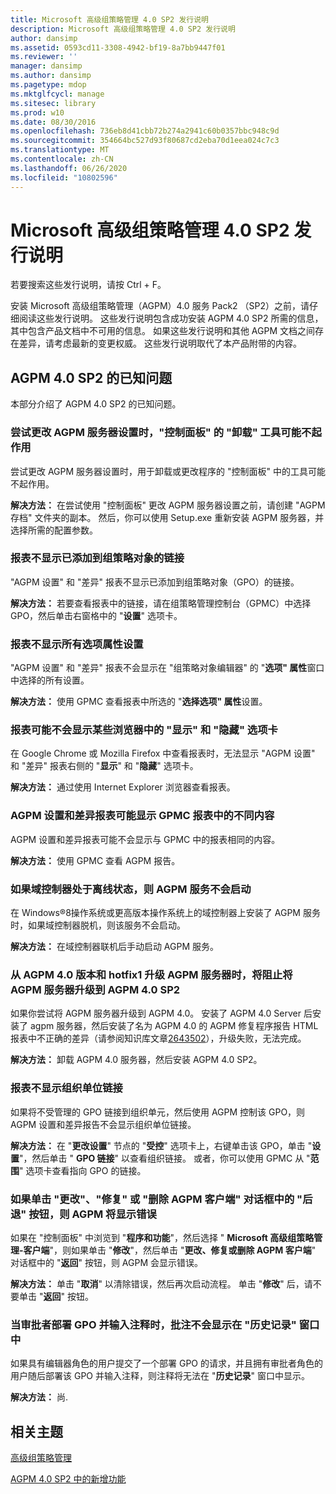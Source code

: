```yaml
---
title: Microsoft 高级组策略管理 4.0 SP2 发行说明
description: Microsoft 高级组策略管理 4.0 SP2 发行说明
author: dansimp
ms.assetid: 0593cd11-3308-4942-bf19-8a7bb9447f01
ms.reviewer: ''
manager: dansimp
ms.author: dansimp
ms.pagetype: mdop
ms.mktglfcycl: manage
ms.sitesec: library
ms.prod: w10
ms.date: 08/30/2016
ms.openlocfilehash: 736eb8d41cbb72b274a2941c60b0357bbc948c9d
ms.sourcegitcommit: 354664bc527d93f80687cd2eba70d1eea024c7c3
ms.translationtype: MT
ms.contentlocale: zh-CN
ms.lasthandoff: 06/26/2020
ms.locfileid: "10802596"
---
```

# Microsoft 高级组策略管理 4.0 SP2 发行说明


若要搜索这些发行说明，请按 Ctrl + F。

安装 Microsoft 高级组策略管理（AGPM）4.0 服务 Pack2 （SP2）之前，请仔细阅读这些发行说明。 这些发行说明包含成功安装 AGPM 4.0 SP2 所需的信息，其中包含产品文档中不可用的信息。 如果这些发行说明和其他 AGPM 文档之间存在差异，请考虑最新的变更权威。 这些发行说明取代了本产品附带的内容。

## AGPM 4.0 SP2 的已知问题


本部分介绍了 AGPM 4.0 SP2 的已知问题。

### <a href="" id="control-panel-s--uninstall--tool-may-not-work-when-you-try-to-change-agpm-server-settings"></a>尝试更改 AGPM 服务器设置时，"控制面板" 的 "卸载" 工具可能不起作用

尝试更改 AGPM 服务器设置时，用于卸载或更改程序的 "控制面板" 中的工具可能不起作用。

**解决方法：** 在尝试使用 "控制面板" 更改 AGPM 服务器设置之前，请创建 "AGPM 存档" 文件夹的副本。 然后，你可以使用 Setup.exe 重新安装 AGPM 服务器，并选择所需的配置参数。

### 报表不显示已添加到组策略对象的链接

"AGPM 设置" 和 "差异" 报表不显示已添加到组策略对象（GPO）的链接。

**解决方法：** 若要查看报表中的链接，请在组策略管理控制台（GPMC）中选择 GPO，然后单击右窗格中的 "**设置**" 选项卡。

### 报表不显示所有选项属性设置

"AGPM 设置" 和 "差异" 报表不会显示在 "组策略对象编辑器" 的 "**选项" 属性**窗口中选择的所有设置。

**解决方法：** 使用 GPMC 查看报表中所选的 "**选择选项" 属性**设置。

### 报表可能不会显示某些浏览器中的 "显示" 和 "隐藏" 选项卡

在 Google Chrome 或 Mozilla Firefox 中查看报表时，无法显示 "AGPM 设置" 和 "差异" 报表右侧的 "**显示**" 和 "**隐藏**" 选项卡。

**解决方法：** 通过使用 Internet Explorer 浏览器查看报表。

### AGPM 设置和差异报表可能显示 GPMC 报表中的不同内容

AGPM 设置和差异报表可能不会显示与 GPMC 中的报表相同的内容。

**解决方法：** 使用 GPMC 查看 AGPM 报告。

### 如果域控制器处于离线状态，则 AGPM 服务不会启动

在 Windows®8操作系统或更高版本操作系统上的域控制器上安装了 AGPM 服务时，如果域控制器脱机，则该服务不会启动。

**解决方法：** 在域控制器联机后手动启动 AGPM 服务。

### 从 AGPM 4.0 版本和 hotfix1 升级 AGPM 服务器时，将阻止将 AGPM 服务器升级到 AGPM 4.0 SP2

如果你尝试将 AGPM 服务器升级到 AGPM 4.0。 安装了 AGPM 4.0 Server 后安装了 agpm 服务器，然后安装了名为 AGPM 4.0 的 AGPM 修复程序报告 HTML 报表中不正确的差异（请参阅知识库文章[2643502](https://go.microsoft.com/fwlink/?LinkId=254474)），升级失败，无法完成。

**解决方法：** 卸载 AGPM 4.0 服务器，然后安装 AGPM 4.0 SP2。

### 报表不显示组织单位链接

如果将不受管理的 GPO 链接到组织单元，然后使用 AGPM 控制该 GPO，则 AGPM 设置和差异报告不会显示组织单位链接。

**解决方法：** 在 "**更改设置**" 节点的 "**受控**" 选项卡上，右键单击该 GPO，单击 "**设置**"，然后单击 " **GPO 链接**" 以查看组织链接。 或者，你可以使用 GPMC 从 "**范围**" 选项卡查看指向 GPO 的链接。

### 如果单击 "更改"、"修复" 或 "删除 AGPM 客户端" 对话框中的 "后退" 按钮，则 AGPM 将显示错误

如果在 "控制面板" 中浏览到 "**程序和功能**"，然后选择 " **Microsoft 高级组策略管理-客户端**"，则如果单击 "**修改**"，然后单击 "**更改、修复或删除 AGPM 客户端**" 对话框中的 "**返回**" 按钮，则 AGPM 会显示错误。

**解决方法：** 单击 "**取消**" 以清除错误，然后再次启动流程。 单击 "**修改**" 后，请不要单击 "**返回**" 按钮。

### 当审批者部署 GPO 并输入注释时，批注不会显示在 "历史记录" 窗口中

如果具有编辑器角色的用户提交了一个部署 GPO 的请求，并且拥有审批者角色的用户随后部署该 GPO 并输入注释，则注释将无法在 "**历史记录**" 窗口中显示。

**解决方法：** 尚.

## 相关主题


[高级组策略管理](index.md)

[AGPM 4.0 SP2 中的新增功能](whats-new-in-agpm-40-sp2.md)

 

 





